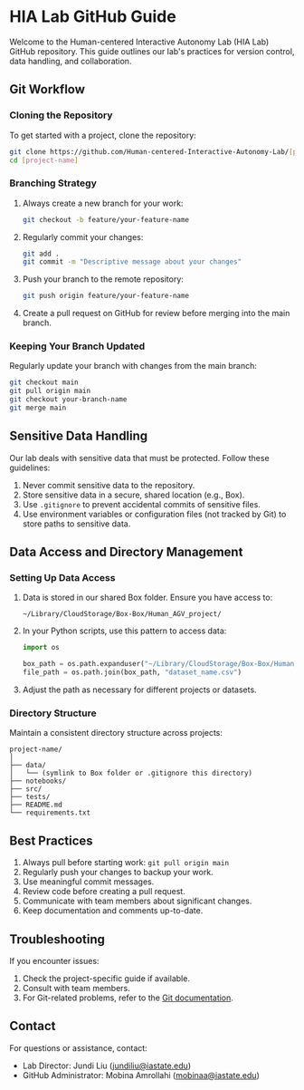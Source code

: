 # HIA Lab GitHub Guide

Welcome to the Human-centered Interactive Autonomy Lab (HIA Lab) GitHub repository. This guide outlines our lab's practices for version control, data handling, and collaboration.

## Git Workflow

### Cloning the Repository

To get started with a project, clone the repository:

```bash
git clone https://github.com/Human-centered-Interactive-Autonomy-Lab/[project-name].git
cd [project-name]
```

### Branching Strategy

1. Always create a new branch for your work:
   ```bash
   git checkout -b feature/your-feature-name
   ```

2. Regularly commit your changes:
   ```bash
   git add .
   git commit -m "Descriptive message about your changes"
   ```

3. Push your branch to the remote repository:
   ```bash
   git push origin feature/your-feature-name
   ```

4. Create a pull request on GitHub for review before merging into the main branch.

### Keeping Your Branch Updated

Regularly update your branch with changes from the main branch:

```bash
git checkout main
git pull origin main
git checkout your-branch-name
git merge main
```

## Sensitive Data Handling

Our lab deals with sensitive data that must be protected. Follow these guidelines:

1. Never commit sensitive data to the repository.
2. Store sensitive data in a secure, shared location (e.g., Box).
3. Use `.gitignore` to prevent accidental commits of sensitive files.
4. Use environment variables or configuration files (not tracked by Git) to store paths to sensitive data.

## Data Access and Directory Management

### Setting Up Data Access

1. Data is stored in our shared Box folder. Ensure you have access to:
   ```
   ~/Library/CloudStorage/Box-Box/Human_AGV_project/
   ```

2. In your Python scripts, use this pattern to access data:

   ```python
   import os
   
   box_path = os.path.expanduser("~/Library/CloudStorage/Box-Box/Human_AGV_project/ISU_Modeling/Code")
   file_path = os.path.join(box_path, "dataset_name.csv")
   ```

3. Adjust the path as necessary for different projects or datasets.

### Directory Structure

Maintain a consistent directory structure across projects:

```
project-name/
│
├── data/
│   └── (symlink to Box folder or .gitignore this directory)
├── notebooks/
├── src/
├── tests/
├── README.md
└── requirements.txt
```

## Best Practices

1. Always pull before starting work: `git pull origin main`
2. Regularly push your changes to backup your work.
3. Use meaningful commit messages.
4. Review code before creating a pull request.
5. Communicate with team members about significant changes.
6. Keep documentation and comments up-to-date.

## Troubleshooting

If you encounter issues:

1. Check the project-specific guide if available.
2. Consult with team members.
3. For Git-related problems, refer to the [Git documentation](https://git-scm.com/doc).

## Contact

For questions or assistance, contact:
- Lab Director: Jundi Liu (jundiliu@iastate.edu)
- GitHub Administrator: Mobina Amrollahi (mobinaa@iastate.edu)
